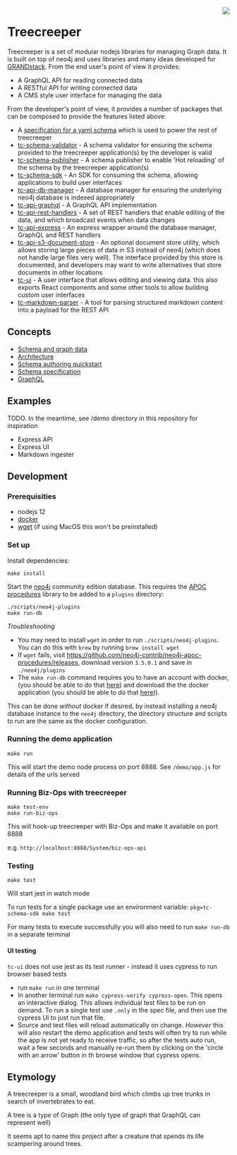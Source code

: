 <img align="right" src=https://user-images.githubusercontent.com/447559/71667873-c7c56680-2d5e-11ea-9e44-a0947997e18c.png />

# Treecreeper

Treecreeper is a set of modular nodejs libraries for managing Graph data. It is built on top of neo4j and uses libraries and many ideas developed for [GRANDstack](https://grandstack.io). From the end user's point of view it provides:

-   A GraphQL API for reading connected data
-   A RESTful API for writing connected data
-   A CMS style user interface for managing the data

From the developer's point of view, it provides a number of packages that can be composed to provide the features listed above:

-   A [specification for a yaml schema](/docs/schema-spec.md) which is used to power the rest of treecreeper
-   [tc-schema-validator](/packages/tc-schema-validator/README.md) - A schema validator for ensuring the schema provided to the treecreeper application(s) by the developer is valid
-   [tc-schema-publisher](/packages/tc-schema-publisher/README.md) - A schema publisher to enable 'Hot reloading' of the schema by the treecreeper application(s)
-   [tc-schema-sdk](/packages/tc-schema-sdk/README.md) - An SDK for consuming the schema, allowing applications to build user interfaces
-   [tc-api-db-manager](/packages/tc-api-db-manager/README.md) - A database manager for ensuring the underlying neo4j database is indexed appropriately
-   [tc-api-graphql](/packages/tc-api-graphql/README.md) - A GraphQL API implementation
-   [tc-api-rest-handlers](/packages/tc-api-rest-handlers/README.md) - A set of REST handlers that enable editing of the data, and which broadcast events when data changes
-   [tc-api-express](/packages/tc-api-express/README.md) - An express wrapper around the database manager, GraphQL and REST handlers
-   [tc-api-s3-document-store](/packages/tc-api-s3-document-store/README.md) - An optional document store utility, which allows storing large pieces of data in S3 instead of neo4j (which does not handle large files very well). The interface provided by this store is documented, and developers may want to write alternatives that store documents in other locations
-   [tc-ui](/packages/tc-ui/README.md) - A user interface that allows editing and viewing data. this also exports React components and some other tools to allow building custom user interfaces
-   [tc-markdown-parser](/packages/tc-markdown-parser/README.md) - A tool for parsing structured markdown content into a payload for the REST API

## Concepts

-   [Schema and graph data](/docs/schema-and-graph-data.md)
-   [Architecture](/docs/architecture.md)
-   [Schema authoring quickstart](/docs/schema-authoring-quickstart.md)
-   [Schema specification](/docs/schema-spec.md)
-   [GraphQL](/docs/treecreeper-graphql.md)

## Examples

TODO. In the meantime, see /demo directory in this repository for inspiration

-   Express API
-   Express UI
-   Markdown ingester

## Development

### Prerequisities

-   nodejs 12
-   [docker](https://www.docker.com/get-docker)
-   [wget](https://www.gnu.org/software/wget/) (if using MacOS this won't be preinstalled)

### Set up

Install dependencies:

```shell
make install
```

Start the [neo4j](https://neo4j.com/) community edition database. This requires the [APOC procedures](http://github.com/neo4j-contrib/neo4j-apoc-procedures) library to be added to a `plugins` directory:

```shell
./scripts/neo4j-plugins
make run-db
```

_Troubleshooting_

-   You may need to install `wget` in order to run `./scripts/neo4j-plugins`. You can do this with `brew` by running `brew install wget`
-   If `wget` fails, visit https://github.com/neo4j-contrib/neo4j-apoc-procedures/releases, download version `3.5.0.1` and save in `./neo4j/plugins`
-   The `make run-db` command requires you to have an account with docker, (you should be able to do that [here](https://hub.docker.com/)) and download the the docker application (you should be able to do that [here](https://www.docker.com/get-docker))).

This can be done _without_ docker if desired, by instead installing a neo4j database instance to the `neo4j` directory, the directory structure and scripts to run are the same as the docker configuration.

### Running the demo application

```shell
make run
```

This will start the demo node process on port 8888. See `/demo/app.js` for details of the urls served

### Running Biz-Ops with treecreeper

```shell
make test-env
make run-biz-ops
```

This will hook-up treecreeper with Biz-Ops and make it available on port 8888

e.g. `http://localhost:8888/System/biz-ops-api`

### Testing

```shell
make test
```

Will start jest in watch mode

To run tests for a single package use an environment variable: `pkg=tc-schema-sdk make test`

For many tests to execute successfully you will also need to run `make run-db` in a separate terminal

#### UI testing

`tc-ui` does not use jest as its test runner - instead it uses cypress to run browser based tests

-   run `make run` in one terminal
-   In another terminal run `make cypress-verify cypress-open`. This opens an interactive dialog. This allows individual test files to be run on demand. To run a single test use `.only` in the spec file, and then use the cypress UI to just run that file.
-   Source and test files will reload automatically on change. _However_ this will also restart the demo application and tests will often try to run while the app is not yet ready to receive traffic, so after the tests auto run, wait a few seconds and manually re-run them by clicking on the 'circle with an arrow' button in th browse window that cypress opens.

## Etymology

A treecreeper is a small, woodland bird which climbs up tree trunks in search of invertebrates to eat.

A tree is a type of Graph (the only type of graph that GraphQL can represent well)

It seems apt to name this project after a creature that spends its life scampering around trees.
